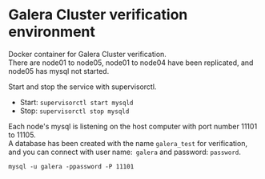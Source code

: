 # Galera Cluster verification environment

Docker container for Galera Cluster verification.  
There are node01 to node05, node01 to node04 have been replicated, and node05 has mysql not started.

Start and stop the service with supervisorctl.
- Start: `supervisorctl start mysqld`
- Stop: `supervisorctl stop mysqld`

Each node's mysql is listening on the host computer with port number 11101 to 11105.  
A database has been created with the name `galera_test` for verification, and you can connect with user name:` galera` and password: `password`.

```
mysql -u galera -ppassword -P 11101
```